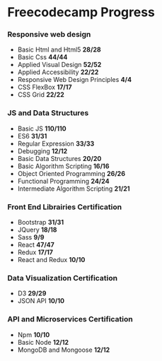 # Freecodecamp Progress



<h3>Responsive web design</h3>

<ul>
  <li>Basic Html and Html5 <strong>28/28</strong></li>
  <li>Basic Css <strong>44/44</strong></li>
  <li>Applied Visual Design <strong>52/52</strong></li>
  <li>Applied Accessibility <strong>22/22</strong></li>
  <li>Responsive Web Design Principles <strong>4/4</strong></li>
  <li>CSS FlexBox <strong>17/17</strong></li>
  <li>CSS Grid <strong>22/22</strong></li>
 </ul>
 
 <h3>JS and Data Structures</h3>
 
 <ul>
  <li>Basic JS <strong>110/110</strong></li>
  <li>ES6 <strong>31/31</strong></li>
  <li>Regular Expression <strong>33/33</strong></li>
  <li>Debugging <strong>12/12</strong></li>
  <li>Basic Data Structures  <strong>20/20</strong></li>
  <li>Basic Algorithm Scripting <strong>16/16</strong></li>
  <li>Object Oriented Programming <strong>26/26</strong></li>
  <li>Functional Programming <strong>24/24</strong></li>
  <li>Intermediate Algorithm Scripting <strong>21/21</strong></li>
 </ul>
 
 
 <h3>Front End Librairies Certification</h3>
  
 <ul>
  <li>Bootstrap <strong>31/31</strong></li>
  <li>JQuery <strong>18/18</strong></li>
  <li>Sass <strong>9/9</strong></li>
  <li>React <strong>47/47</strong></li>
  <li>Redux <strong>17/17</strong></li>
  <li>React and Redux <strong>10/10</strong></li>
</ul>

 <h3>Data Visualization Certification</h3>
 
  <ul>
  <li>D3 <strong>29/29</strong></li>
  <li>JSON API <strong>10/10</strong></li>
  </ul>
  
  <h3>API and Microservices Certification</h3>
  
  <ul>
  <li>Npm <strong>10/10</strong></li>
  <li>Basic Node <strong>12/12</strong></li>
  <li>MongoDB and Mongoose <strong>12/12</strong>   </li>        
  </ul>
